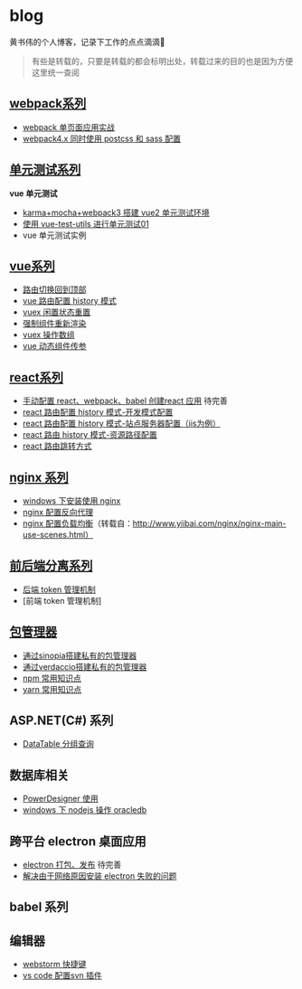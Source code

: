# blog
黄书伟的个人博客，记录下工作的点点滴滴🐾

> 有些是转载的，只要是转载的都会标明出处，转载过来的目的也是因为方便这里统一查阅

## [webpack系列](https://github.com/huangshuwei/blog/labels/webpack)

- [webpack 单页面应用实战](https://github.com/huangshuwei/blog/issues/1) 
- [webpack4.x 同时使用 postcss 和 sass 配置](https://github.com/huangshuwei/blog/issues/17)


## [单元测试系列](https://github.com/huangshuwei/blog/labels/%E5%8D%95%E5%85%83%E6%B5%8B%E8%AF%95)

**vue 单元测试**
- [karma+mocha+webpack3 搭建 vue2 单元测试环境](https://github.com/huangshuwei/blog/issues/2)
- [使用 vue-test-utils 进行单元测试01](https://github.com/huangshuwei/blog/issues/23)
- vue 单元测试实例


## [vue系列](https://github.com/huangshuwei/blog/labels/vue)

- [路由切换回到顶部](https://github.com/huangshuwei/blog/issues/6)
- [vue 路由配置 history 模式](https://github.com/huangshuwei/blog/issues/7)
- [vuex 闲置状态重置](https://github.com/huangshuwei/blog/issues/11)
- [强制组件重新渲染](https://github.com/huangshuwei/blog/issues/19)
- [vuex 操作数组](https://github.com/huangshuwei/blog/issues/20)
- [vue 动态组件传参](https://github.com/huangshuwei/blog/issues/28)

## [react系列](https://github.com/huangshuwei/blog/labels/react)

- [手动配置 react、webpack、babel 创建react 应用](https://github.com/huangshuwei/blog/issues/29) 待完善
- [react 路由配置 history 模式-开发模式配置](https://github.com/huangshuwei/blog/issues/30) 
- [react 路由配置 history 模式-站点服务器配置（iis为例）](https://github.com/huangshuwei/blog/issues/32)
- [react 路由 history 模式-资源路径配置](https://github.com/huangshuwei/blog/issues/35)
- [react 路由跳转方式](https://github.com/huangshuwei/blog/issues/31)


## [nginx 系列](https://github.com/huangshuwei/blog/labels/nginx)

- [windows 下安装使用 nginx](https://github.com/huangshuwei/blog/issues/8)
- [nginx 配置反向代理](https://github.com/huangshuwei/blog/issues/9)
- [nginx 配置负载均衡](https://github.com/huangshuwei/blog/issues/10)（转载自：http://www.yiibai.com/nginx/nginx-main-use-scenes.html）

## [前后端分离系列](https://github.com/huangshuwei/blog/labels/%E5%89%8D%E5%90%8E%E7%AB%AF%E5%88%86%E7%A6%BB%E6%96%B9%E6%A1%88)
- [后端 token 管理机制](https://github.com/huangshuwei/blog/issues/12)
- [前端 token 管理机制]

## [包管理器](https://github.com/huangshuwei/blog/labels/%E5%8C%85%E7%AE%A1%E7%90%86%E5%99%A8)
- [通过sinopia搭建私有的包管理器](https://github.com/huangshuwei/blog/issues/14) 
- [通过verdaccio搭建私有的包管理器](https://github.com/huangshuwei/blog/issues/15)
- [npm 常用知识点](https://github.com/huangshuwei/blog/issues/22)
- [yarn 常用知识点](https://github.com/huangshuwei/blog/issues/33)

## ASP.NET(C#) 系列
- [DataTable 分组查询](https://github.com/huangshuwei/blog/issues/18) 

## 数据库相关
- [PowerDesigner 使用](https://github.com/huangshuwei/blog/issues/25) 
- [windows 下 nodejs 操作 oracledb](https://github.com/huangshuwei/blog/issues/26)

## 跨平台 electron 桌面应用
- [electron 打包、发布](https://github.com/huangshuwei/blog/issues/27) 待完善
- [解决由于网络原因安装 electron 失败的问题](https://github.com/huangshuwei/blog/issues/36)

## babel 系列

## 编辑器

- [webstorm 快捷键](https://github.com/huangshuwei/blog/issues/21) 
- [vs code 配置svn 插件](https://github.com/huangshuwei/blog/issues/37)



